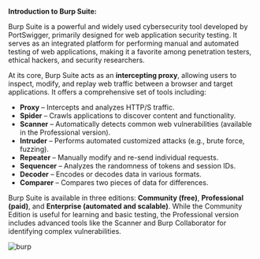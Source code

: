 **Introduction to Burp Suite:**

Burp Suite is a powerful and widely used cybersecurity tool developed by PortSwigger, primarily designed for web application security testing. It serves as an integrated platform for performing manual and automated testing of web applications, making it a favorite among penetration testers, ethical hackers, and security researchers.

At its core, Burp Suite acts as an **intercepting proxy**, allowing users to inspect, modify, and replay web traffic between a browser and target applications. It offers a comprehensive set of tools including:

* **Proxy** – Intercepts and analyzes HTTP/S traffic.
* **Spider** – Crawls applications to discover content and functionality.
* **Scanner** – Automatically detects common web vulnerabilities (available in the Professional version).
* **Intruder** – Performs automated customized attacks (e.g., brute force, fuzzing).
* **Repeater** – Manually modify and re-send individual requests.
* **Sequencer** – Analyzes the randomness of tokens and session IDs.
* **Decoder** – Encodes or decodes data in various formats.
* **Comparer** – Compares two pieces of data for differences.

Burp Suite is available in three editions: **Community (free)**, **Professional (paid)**, and **Enterprise (automated and scalable)**. While the Community Edition is useful for learning and basic testing, the Professional version includes advanced tools like the Scanner and Burp Collaborator for identifying complex vulnerabilities.


![burp](https://github.com/user-attachments/assets/a70e1736-a422-436e-b0c1-f6512994fe53)
